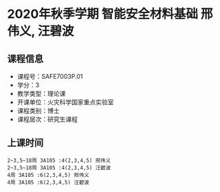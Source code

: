 # 2020年秋季学期 智能安全材料基础 邢伟义, 汪碧波






## 课程信息

- 课程号：SAFE7003P.01
- 学分：3
- 教学类型：理论课
- 开课单位：火灾科学国家重点实验室
- 课程类别：博士
- 课程层次：研究生课程

## 上课时间

```
2~3,5~18周 3A105 :4(2,3,4,5) 邢伟义
2~3,5~18周 3A105 :4(2,3,4,5) 汪碧波
4周 3A105 :6(2,3,4,5) 邢伟义
4周 3A105 :6(2,3,4,5) 汪碧波
```

